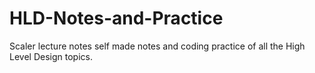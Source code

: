 # HLD-Notes-and-Practice
Scaler lecture notes self made notes and coding practice of all the High Level Design topics.
